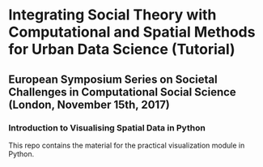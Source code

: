 # Integrating Social Theory with Computational and Spatial Methods for Urban Data Science (Tutorial)

## European Symposium Series on Societal Challenges in Computational Social Science (London, November 15th, 2017)

### Introduction to Visualising Spatial Data in Python

This repo contains the material for the practical visualization module in Python. 



